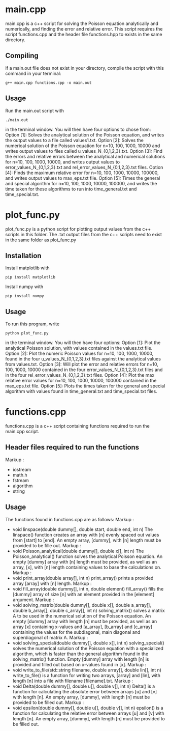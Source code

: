 
# main.cpp

main.cpp is a c++ script for solving the Poisson equation analytically and numerically, and finding the error and relative error. This script requires the script functions.cpp and the header file functions.hpp to exists in the same directory. 

## Compiling
If a main.out file does not exist in your directory, compile the script with this command in your terminal:
```
g++ main.cpp functions.cpp -o main.out
```

## Usage
Run the main.out script with
```
./main.out
```
in the terminal window. You will then have four options to chose from:
Option [1]: Solves the analytical solution of the Poisson equation, and writes the output values to a file called values1.txt.
Option [2]: Solves the numerical solution of the Poisson equation for n=10, 100, 1000, 10000 and writes output values to files called u\_values\_N\_{0,1,2,3}.txt.
Option [3]: Find the errors and relative errors between the analytical and numerical solutions for n=10, 100, 1000, 10000, and writes output values to error\_values\_N\_{0,1,2,3}.txt and rel\_error\_values\_N\_{0,1,2,3}.txt files. 
Option [4]: Finds the maximum relative error for n=10, 100, 1000, 10000, 100000, and writes output values to max\_eps.txt file. 
Option [5]: Times the general and special algorithm for n=10, 100, 1000, 10000, 100000, and writes the time taken for these algorithms to run into time\_general.txt and time\_special.txt.

# plot_func.py

plot\_func.py is a python script for plotting output values from the c++ scripts in this folder. The .txt output files from the c++ scripts need to exist in the same folder as plot\_func.py

## Installation
Install matplotlib with
```
pip install matplotlib
```

Install numpy with 
```
pip install numpy
```

## Usage
To run this program, write
```
python plot_func.py
```
in the terminal window. You will then have four options:
Option [1]: Plot the analytical Poisson solution, with values contained in the values.txt file. 
Option [2]: Plot the numeric Poisson values for n=10, 100, 1000, 10000, found in the four u\_values\_N\_{0,1,2,3}.txt files against the analytical values from values.txt.
Option [3]: Will plot the error and relative errors for n=10, 100, 1000, 10000 contained in the four error\_values\_N\_{0,1,2,3}.txt files and in the four rel\_error\_values\_N\_{0,1,2,3}.txt files. 
Option [4]: Plot the max relative error values for n=10, 100, 1000, 10000, 100000 contained in the max\_eps.txt file. 
Option [5]: Plots the times taken for the general and special algorithm with values found in time\_general.txt and time\_special.txt files. 

# functions.cpp

functions.cpp is a c++ script containing functions required to run the main.cpp script.

## Header files required to run the functions
Markup :
* iostream
* math.h
* fstream
* algorithm
* string

## Usage
The functions found in functions.cpp are as follows:
Markup :
* void linspace(double dummy[], double start, double end, int n)
The linspace() function creates an array with [n] evenly spaced out values from [start] to [end]. An empty array, [dummy], with [n] length must be provided to be fille out. 
Markup :
* void Poisson\_analytical(double dummy[], double x[], int n)
The Poisson\_analytical() function solves the analytical Poisson equation. An empty [dummy] array with [n] length must be provided, as well as an array, [x], with [n] length containing values to base the calculations on. 
Markup :
* void print\_array(double array[], int n)
print\_array() prints a provided array [array] with [n] length.
Markup :
* void fill\_array(double dummy[], int n, double element)
fill\_array() fills the [dummy] array of size [n] with an element provided in the [element] argument.
Markup :
* void solving\_matrix(double dummy[], double x[], double a\_array[], double b\_array[], double c\_array[], int n)
solving\_matrix() solves a matrix A to be used in the numerical solution of the Poisson equation. An empty [dummy] array with length [n] must be provided, as well as an array [x] containing x-values and [a\_array], [b\_array] and [c\_array] containing the values for the subdiagonal, main diagonal and superdiagonal of matrix A. 
Markup :
* void solving\_special(double dummy[], double x[], int n)
solving\_special() solves the numerical solution of the Poisson equation with a specialized algorithm, which is faster than the general algorithm found in the solving\_matrix() function. Empty [dummy] array with length [n] is provided and filled out based on x-values found in [x].
Markup :
* void write\_to\_file(std::string filename, double array[], double lin[], int n)
write\_to\_file() is a function for writing two arrays, [array] and [lin], with length [n] into a file with filename [filename].txt. 
Markup :
* void Delta(double dummy[], double u[], double v[], int n)
Delta() is a function for calculating the absolute error between arrays [u] and [v] with length [n]. An empty array, [dummy], with length [n] must be provided to be filled out. 
Markup :
* void epsilon(double dummy[], double u[], double v[], int n)
epsilon() is a function for calculating the relative error between arrays [u] and [v] with length [n]. An empty array, [dummy], with length [n] must be provided to be filled out.

